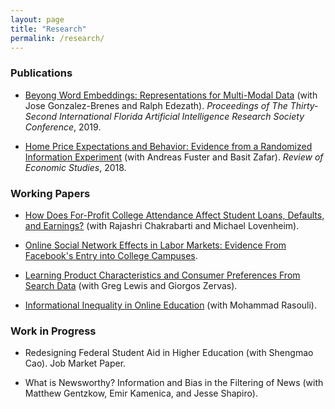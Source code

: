 ```yaml
---
layout: page
title: "Research"
permalink: /research/
---
```


### Publications

- [Beyong Word Embeddings: Representations for Multi-Modal Data](https://www.aaai.org/ocs/index.php/FLAIRS/FLAIRS19/paper/viewFile/18294/17411) (with Jose Gonzalez-Brenes and Ralph Edezath). _Proceedings of The Thirty-Second International Florida Artificial Intelligence Research Society Conference_, 2019.

- [Home Price Expectations and Behavior: Evidence from a Randomized Information Experiment](https://www.restud.com/paper/home-price-expectations-and-behavior-evidence-from-a-randomized-information-experiment/) (with Andreas Fuster and Basit Zafar). _Review of Economic Studies_, 2018.


### Working Papers 

- [How Does For-Profit College Attendance Affect Student Loans, Defaults, and Earnings?](http://www.nber.org/papers/w25042) (with Rajashri Chakrabarti and Michael Lovenheim).

- [Online Social Network Effects in Labor Markets: Evidence From Facebook's Entry into College Campuses](https://papers.ssrn.com/sol3/papers.cfm?abstract_id=3381938).

- [Learning Product Characteristics and Consumer Preferences From Search Data](https://papers.ssrn.com/sol3/papers.cfm?abstract_id=3858377) (with Greg Lewis and Giorgos Zervas). 

- [Informational Inequality in Online Education](https://papers.ssrn.com/sol3/papers.cfm?abstract_id=3730109) (with Mohammad Rasouli).


### Work in Progress

- Redesigning Federal Student Aid in Higher Education (with Shengmao Cao). Job Market Paper.

- What is Newsworthy? Information and Bias in the Filtering of News (with Matthew Gentzkow, Emir Kamenica, and Jesse Shapiro).
 
